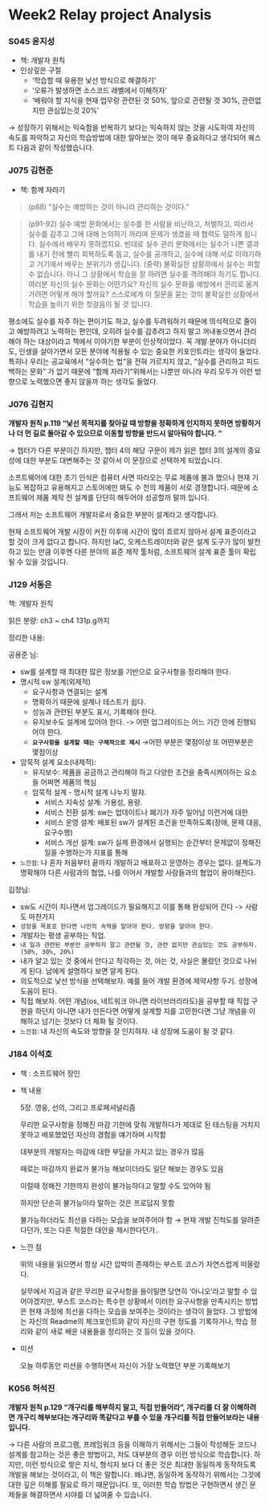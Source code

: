 # Week2 Relay project Analysis

### S045 윤지성

- 책: 개발자 원칙
- 인상깊은 구절
    - ‘학습할 때 유용한 낯선 방식으로 해결하기’
    - ‘오류가 발생하면 소스코드 레벨에서 이해하자’
    - ‘배워야 할 지식을 현재 업무랑 관련된 것 50%, 앞으로 관련될 것 30%, 관련없지만 관심있는것 20%’

→ 성장하기 위해서는 익숙함을 반복하기 보다는 익숙하지 않는 것을 시도하여 자신의 속도를 파악하고 자신의 학습방법에 대한 알아보는 것이 매우 중요하다고 생각되어 퀘스트 다음과 같이 작성했습니다.

### J075 김현준

- 책: 함께 자라기

> (p88) 
”실수는 예방하는 것이 아니라 관리하는 것이다.”
> 

> (p91-92)
실수 예방 문화에서는 실수를 한 사람을 비난하고, 처벌하고, 따라서 실수를 감추고 그에 대해 논의하기 꺼리며 문제가 생겼을 때 협력도 덜하게 됩니다. 실수에서 배우지 못하겠지요. 반대로 실수 관리 문화에서는 실수가 나쁜 결과를 내기 전에 빨리 회복하도록 돕고, 실수를 공개하고, 실수에 대해 서로 이야기하고 거기에서 배우는 분위기가 생깁니다. (중략) 불확실한 상황하에서 실수는 피할 수 없습니다. 아니 그 상황에서 학습을 잘 하려면 실수를 격려해야 하기도 합니다. 여러분 자신의 실수 문화는 어떤가요? 자신의 실수 문화를 예방에서 관리로 옮겨가려면 어떻게 해야 할까요? 스스로에게 이 질문을 묻는 것이 불확실한 상황에서 학습을 높이기 위한 첫걸음이 될 것 입니다.
> 

평소에도 실수를 자주 하는 편이기도 하고, 실수를 두려워하기 때문에 의식적으로 줄이고 예방하려고 노력하는 편인데, 오히려 실수를 감추려고 하지 말고 꺼내놓으면서 관리해야 하는 대상이라고 책에서 이야기한 부분이 인상적이었다. 꼭 개발 분야가 아니더라도, 인생을 살아가면서 모든 분야에 적용될 수 있는 중요한 키포인트라는 생각이 들었다. 특히나 우리는 공교육에서 “실수하는 법”을 전혀 가르치지 않고, “실수를 관리하고 피드백하는 문화” 가 없기 때문에 “함께 자라기”위해서는 나뿐만 아니라 우리 모두가 이런 방향으로 노력했으면 좋지 않을까 하는 생각도 들었다.

### J076 김현지

**개발자 원칙 p.119 “낯선 목적지를 찾아갈 때 방향을 정확하게 인지하지 못하면 방황하거나 더 먼 길로 돌아갈 수 있으므로 이동할 방향을 반드시 알아둬야 합니다. “**

→ 챕터가 다른 부분이긴 하지만, 챕터 4의 해당 구문이 제가 읽은 챕터 3의 설계의 중요성에 대한 부분도 대변해주는 것 같아서 이 문장으로 선택하게 되었습니다.

소프트웨어에 대한 초기 인식은 컴퓨터 사면 따라오는 무료 제품에 불과 했으나 현재 기능도 복잡하고 유용해지고 스토어에만 봐도 수 천의 제품이 서로 경쟁합니다. 때문에 소프트웨어 제품 제작 전 설계를 단단히 해두어야 성공할까 말까 입니다.

그래서 저는 소프트웨어 개발자로서 중요한 부분이 설계라고 생각합니다.

현재 소프트웨어 개발 시장이 커진 이후에 시간이 많이 흐르지 않아서 설계 표준이라고 할 것이 크게 없다고 합니다. 하지만 IaC, 오케스트레이터와 같은 설계 도구가 많이 발전하고 있는 만큼 이후엔 다른 분야의 표준 제작 툴처럼, 소프트웨어 설계 표준 툴이 확립될 수 있을 것입니다.


### J129 서동은

책: 개발자 원칙

읽은 분량: ch3 ~ ch4 131p.g까지

정리한 내용:

공용준 님:

- sw를 설계할 때 최대한 많은 정보를 기반으로 요구사항을 정리해야 한다.
- 명시적 sw 설계(외제적)
    - 요구사항과 연결되는 설계
    - 명확하기 때문에 설계나 테스트가 쉽다.
    - 성능과 관련된 부분도 표시, 기록해야 한다.
    - 유지보수도 설계에 있어야 한다. -> 어떤 업그레이드는 어느 기간 안에 진행되어야 한다.
    - **`요구사항을 설계할 때는 구체적으로 제시`** →어떤 부분은 몇점이상 또 어떤부분은 몇점이상
- 암묵적 설계 요소(내제적):
    - 유지보수: 제품을 공금하고 관리해야 하고 다양한 조건을 충족시켜야하는 요소들 어쩌면 제품의 핵심
    - 암묵적 설계 - 명시적 설계 나누지 말자.
        - 서비스 지속성 설계: 가용성, 용량.
        - 서비스 전환 설계: sw는 업데이트나 폐기가 자주 일어남 이런거에 대한
        - 서비스 운영 설계: 배포된 sw가 설계된 조건을 만족하도록(장애, 문제 대응, 요구수행)
        - 서비스 개선 설계: sw가 실제 환경에서 실행되는 순간부터 문제없이 정해진 일을 수행하는가 지표를 통해
- `느낀점`: 나 혼자 처음부터 끝까지 개발하고 배포하고 운영하는 경우는 없다. 설계도가 명확해야 다른 사람과의 협업, 나를 이어서 개발할 사람들과의 협업이 용이해진다.

김정님:

- sw도 시간이 지나면서 업그레이드가 필요해지고 이를 통해 완성되어 간다 -> 사람도 마찬가지
- `성장을 목표로 한다면 나만의 속력을 알아야 한다. 방향을 알아야 한다.`
- 개발자는 평생 공부하는 직업.
- `내 일과 관련된 부분만 공부하지 말고 관련될 것, 관련 없지만 관심있는 것도 공부하자.(50%, 30%, 20%)`
- 내가 알고 있는 것 중에서 안다고 착각하는 것, 아는 것, 사실은 몰랐던 것으로 나뉘게 된다. 남에게 설명하다 보면 알게 된다.
- 의도적으로 낯선 방식을 선택해보자. 예를 들어 개발 환경에 제약사항 두기. 성장에 도움이 된다.
- 직접 해보자. 어떤 개념(os, 네트워크 아니면 라이브러리라도)을 공부할 때 직접 구현을 하던지 아니면 내가 만든다면 어떻게 설계할 지를 고민한다면 그냥 개념을 이해하고 넘기는 것보다 더 체화 될 것이다.
- `느낀점`:  내 자신의 속도와 방향을 잘 인지하자. 내 성장에 도움이 될 것 같다.

### J184 이석호

- 책 : 소프트웨어 장인
- 책 내용
    
    5장. 영웅, 선의, 그리고 프로페셔널리즘
    
    무리한 요구사항을 정해진 마감 기한에 맞춰 개발하다가 제대로 된 테스팅을 거치지 못하고 배포했었던 자신의 경험을 얘기하며 시작함
    
    대부분의 개발자는 마감에 대한 부담을 가지고 있는 경우가 많음
    
    때로는 마감까지 완료가 불가능 해보이더라도 일단 해보는 경우도 있음
    
    이럴때 정해진 기한까지 완성이 불가능하다고 말할 수도 있어야 됨
    
    하지만 단순히 불가능이라 말하는 것은 프로답지 못함
    
    불가능하더라도 최선을 다하는 모습을 보여주어야 함 → 현재 개발 진척도를 알려준다던가, 또는 다른 적절한 대안을 제시한다던가..
    
- 느낀 점
    
    위의 내용을 읽으면서 항상 시간 압박이 존재하는 부스트 코스가 자연스럽게 떠올랐다.
    
    실무에서 지금과 같은 무리한 요구사항을 들이밀면 당연히 ‘아니오’라고 말할 수 있어야겠지만, 부스트 코스라는 특수한 상황에서 이러한 요구사항을 만족시키는 방법은 현재 과정에 최선을 다하는 모습을 보여주는 것이라는 생각이 들었다. 그 방법에는 자신의 Readme의 체크포인트와 같이 자신의 구현 정도를 기록하거나, 학습 정리와 같이 새로 배운 내용들을 정리하는 것 등이 있을 것이다. 
    
- 미션
    
    오늘 하루동안 미션을 수행하면서 자신이 가장 노력했던 부분 기록해보기
    

### K056 허석진

**개발자 원칙 p.129 “개구리를 해부하지 말고, 직접 만들어라”, 개구리를 더 잘 이해하려면 개구리 해부보다는 개구리와 똑같다고 부를 수 있을 개구리를 직접 만들어보라는 내용입니다.**

→ 다른 사람의 프로그램, 프레임워크 등을 이해하기 위해서는 그들이 작성해둔 코드나 설계를 참고하는 것은 좋은 방법이고, 저도 대부분의 경우 이런 방식으로 학습합니다.
하지만, 이런 방식으로 쌓은 지식, 형식지 보다 더 좋은 것은 최대한 동일하게 동작하도록 개발을 해보는 것이라고, 이 책은 말합니다.
왜냐면, 동일하게 동작하기 위해서는 그것에 대한 깊은 이해를 필요로 하기 때문입니다. 또, 이러한 학습 방법은 구현하면서 생긴 문제들을 해결하면서 시야를 더 넓여줄 수 있습니다.
